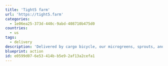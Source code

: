 ```yaml
---
title: 'Tight5 farm'
url: 'https://tight5.farm'
categories:
  - 1e06ea25-373d-440c-9abd-408710b475d0
countries:
  - us
tags:
  - delivery
description: 'Delivered by cargo bicycle, our microgreens, sprouts, and culinary herbs are grown sustainably at production scale in an ultra-minimalist hydroponic vertical farming unit'
blueprint: action
id: e0599d07-6e53-414b-b5e9-2af13a2cefa1
---
```

